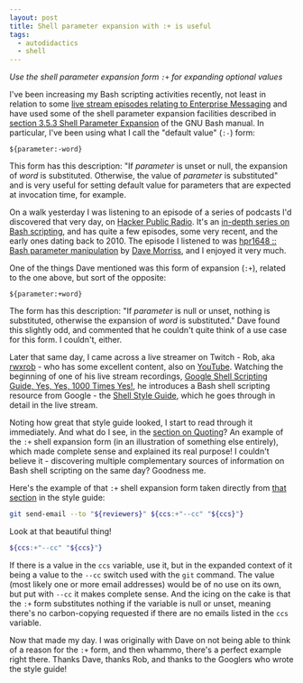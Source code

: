 ```yaml
---
layout: post
title: Shell parameter expansion with :+ is useful
tags:
  - autodidactics
  - shell
---
```


_Use the shell parameter expansion form `:+` for expanding optional values_

I've been increasing my Bash scripting activities recently, not least in relation to some [live stream episodes relating to Enterprise Messaging](https://github.com/SAP-samples/cloud-messaging-handsonsapdev) and have used some of the shell parameter expansion facilities described in [section 3.5.3 Shell Parameter Expansion](https://www.gnu.org/software/bash/manual/html_node/Shell-Parameter-Expansion.html) of the GNU Bash manual. In particular, I've been using what I call the "default value" (`:-`) form:

```
${parameter:-word}
```

This form has this description: "If _parameter_ is unset or null, the expansion of _word_ is substituted. Otherwise, the value of _parameter_ is substituted" and is very useful for setting default value for parameters that are expected at invocation time, for example.

On a walk yesterday I was listening to an episode of a series of podcasts I'd discovered that very day, on [Hacker Public Radio](http://hackerpublicradio.org/). It's an [in-depth series on Bash scripting](http://hackerpublicradio.org/series.php?id=42), and has quite a few episodes, some very recent, and the early ones dating back to 2010. The episode I listened to was [hpr1648 :: Bash parameter manipulation](http://hackerpublicradio.org/eps.php?id=1648) by [Dave Morriss](http://hackerpublicradio.org/correspondents.php?hostid=225), and I enjoyed it very much.

One of the things Dave mentioned was this form of expansion (`:+`), related to the one above, but sort of the opposite:

```
${parameter:+word}
```

The form has this description: "If _parameter_ is null or unset, nothing is substituted, otherwise the expansion of _word_ is substituted." Dave found this slightly odd, and commented that he couldn't quite think of a use case for this form. I couldn't, either.

Later that same day, I came across a live streamer on Twitch - Rob, aka [rwxrob](https://www.twitch.tv/rwxrob) - who has some excellent content, also on [YouTube](https://www.youtube.com/c/rwxrob). Watching the beginning of one of his live stream recordings, [Google Shell Scripting Guide, Yes, Yes, 1000 Times Yes!](https://www.youtube.com/watch?v=UGCw6wXv1Ao), he introduces a Bash shell scripting resource from Google - the [Shell Style Guide](https://google.github.io/styleguide/shellguide.html), which he goes through in detail in the live stream.

Noting how great that style guide looked, I start to read through it immediately. And what do I see, in the [section on Quoting](https://google.github.io/styleguide/shellguide.html#quoting)? An example of the `:+` shell expansion form (in an illustration of something else entirely), which made complete sense and explained its real purpose! I couldn't believe it - discovering multiple complementary sources of information on Bash shell scripting on the same day? Goodness me.

Here's the example of that `:+` shell expansion form taken directly from [that section](https://google.github.io/styleguide/shellguide.html#quoting) in the style guide:

```bash
git send-email --to "${reviewers}" ${ccs:+"--cc" "${ccs}"}
```

Look at that beautiful thing!

```bash
${ccs:+"--cc" "${ccs}"}
```

If there is a value in the `ccs` variable, use it, but in the expanded context of it being a value to the `--cc` switch used with the `git` command. The value (most likely one or more email addresses) would be of no use on its own, but put with `--cc` it makes complete sense. And the icing on the cake is that the `:+` form substitutes nothing if the variable is null or unset, meaning there's no carbon-copying requested if there are no emails listed in the `ccs` variable.

Now that made my day. I was originally with Dave on not being able to think of a reason for the `:+` form, and then whammo, there's a perfect example right there. Thanks Dave, thanks Rob, and thanks to the Googlers who wrote the style guide!
